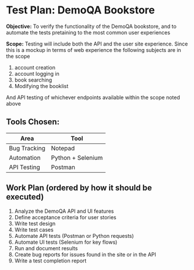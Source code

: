 # Test Plan:  DemoQA Bookstore 

__Objective:__ To verify the functionality of the DemoQA bookstore, and to automate the tests pretaining to the most common user experiences

__Scope:__ Testing will include both the API and the user site experience. Since this is a mockup in terms of web experience the following subjects are in the scope

1. account creation
2. account logging in
3. book searching 
4. Modifying the booklist

And API testing of whichever endpoints available within the scope noted above

## Tools Chosen:

| Area            | Tool            |
|-----------------|------------------|
| Bug Tracking    | Notepad          |
| Automation      | Python + Selenium |
| API Testing     | Postman          |


## Work Plan (ordered by how it should be executed)

1. Analyze the DemoQA API and UI features
2. Define acceptance criteria for user stories
3. Write test design
4. Write test cases 
5. Automate API tests (Postman or Python requests)
6. Automate UI tests (Selenium for key flows)
7. Run and document results
8. Create bug reports for issues found in the site or in the API
9. Write a test completion report